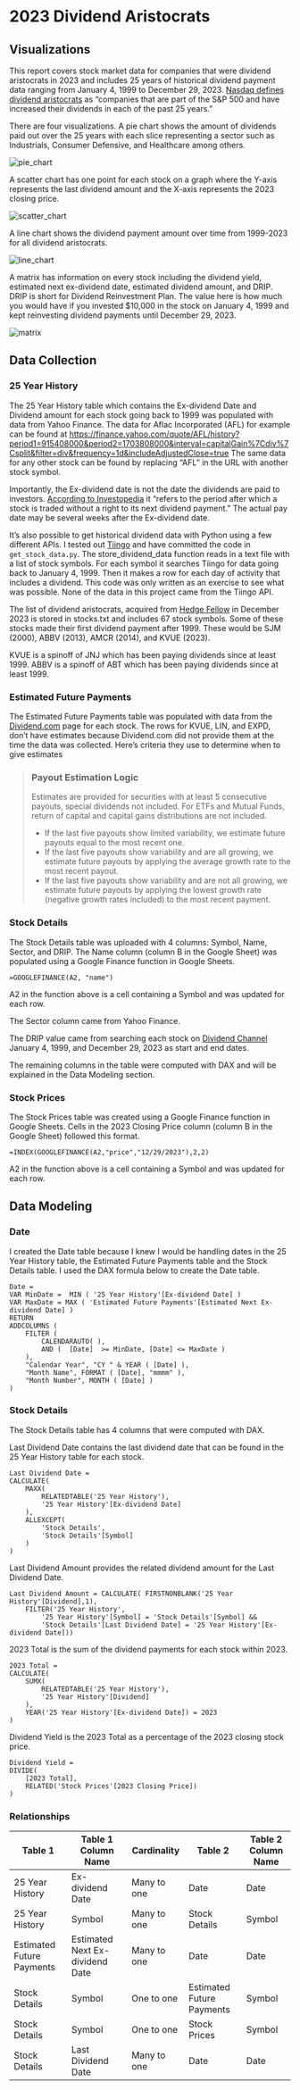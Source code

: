 # 2023 Dividend Aristocrats

## Visualizations

This report covers stock market data for companies that were dividend aristocrats in 2023 and includes 25 years of historical dividend payment data ranging from January 4, 1999 to December 29, 2023. [Nasdaq defines dividend aristocrats](https://www.nasdaq.com/stocks/investing-lists/dividend-aristocrats) as “companies that are part of the S&P 500 and have increased their dividends in each of the past 25 years.”

There are four visualizations. A pie chart shows the amount of dividends paid out over the 25 years with each slice representing a sector such as Industrials, Consumer Defensive, and Healthcare among others.

![pie_chart](https://github.com/mkennedm/2023_dividend_aristocrats/assets/8769212/c071c283-6b60-4a35-9979-b87ca9b937e1)

A scatter chart has one point for each stock on a graph where the Y-axis represents the last dividend amount and the X-axis represents the 2023 closing price.

![scatter_chart](https://github.com/mkennedm/2023_dividend_aristocrats/assets/8769212/40da3299-d28d-470f-84e0-6a5dac0ed45c)

A line chart shows the dividend payment amount over time from 1999-2023 for all dividend aristocrats.

![line_chart](https://github.com/mkennedm/2023_dividend_aristocrats/assets/8769212/dd462778-8e17-4fe0-8959-ad971bb926e1)

A matrix has information on every stock including the dividend yield, estimated next ex-dividend date, estimated dividend amount, and DRIP. DRIP is short for Dividend Reinvestment Plan. The value here is how much you would have if you invested $10,000 in the stock on January 4, 1999 and kept reinvesting dividend payments until December 29, 2023.

![matrix](https://github.com/mkennedm/2023_dividend_aristocrats/assets/8769212/4b4a80c6-c68e-4752-a832-f0aa16d70973)


## Data Collection
### 25 Year History
The 25 Year History table which contains the Ex-dividend Date and Dividend amount for each stock going back to 1999 was populated with data from Yahoo Finance. The data for Aflac Incorporated (AFL) for example can be found at https://finance.yahoo.com/quote/AFL/history?period1=915408000&period2=1703808000&interval=capitalGain%7Cdiv%7Csplit&filter=div&frequency=1d&includeAdjustedClose=true The same data for any other stock can be found by replacing “AFL” in the URL with another stock symbol.

Importantly, the Ex-dividend date is not the date the dividends are paid to investors.  [According to Investopedia](https://www.investopedia.com/terms/e/ex-dividend.asp) it “refers to the period after which a stock is traded without a right to its next dividend payment.” The actual pay date may be several weeks after the Ex-dividend date.

It’s also possible to get historical dividend data with Python using a few different APIs. I tested out [Tiingo](https://www.tiingo.com/) and have committed the code in `get_stock_data.py`. The store_dividend_data function reads in a text file with a list of stock symbols. For each symbol it searches Tiingo for data going back to January 4, 1999. Then it makes a row for each day of activity that includes a dividend. This code was only written as an exercise to see what was possible. None of the data in this project came from the Tiingo API.

The list of dividend aristocrats, acquired from [Hedge Fellow](https://hedgefollow.com/dividend-aristocrats.php) in December 2023 is stored in stocks.txt and includes 67 stock symbols. Some of these stocks made their first dividend payment after 1999. These would be SJM (2000), ABBV (2013), AMCR (2014), and KVUE (2023).

KVUE is a spinoff of JNJ which has been paying dividends since at least 1999. ABBV is a spinoff of ABT which has been paying dividends since at least 1999.
### Estimated Future Payments
The Estimated Future Payments table was populated with data from the [Dividend.com](https://www.dividend.com/) page for each stock. The rows for KVUE, LIN, and EXPD, don’t have estimates because Dividend.com did not provide them at the time the data was collected. Here’s criteria they use to determine when to give estimates

> ### Payout Estimation Logic
> Estimates are provided for securities with at least 5 consecutive payouts, special dividends not included. For ETFs and Mutual Funds, return of capital and capital gains distributions are not included.
> * If the last five payouts show limited variability, we estimate future payouts equal to the most recent one.
> * If the last five payouts show variability and are all growing, we estimate future payouts by applying the average growth rate to the most recent payout.
> * If the last five payouts show variability and are not all growing, we estimate future payouts by applying the lowest growth rate (negative growth rates included) to the most recent payment.

### Stock Details
The Stock Details table was uploaded with 4 columns: Symbol, Name, Sector, and DRIP. The Name column  (column B in the Google Sheet) was populated using a Google Finance function in Google Sheets.

`=GOOGLEFINANCE(A2, "name")`

A2 in the function above is a cell containing a Symbol and was updated for each row.

The Sector column came from Yahoo Finance.

The DRIP value came from searching each stock on [Dividend Channel](https://www.dividendchannel.com/drip-returns-calculator/) January 4, 1999, and December 29, 2023 as start and end dates.

The remaining columns in the table were computed with DAX and will be explained in the Data Modeling section.
### Stock Prices
The Stock Prices table was created using a Google Finance function in Google Sheets. Cells in the 2023 Closing Price column (column B in the Google Sheet) followed this format.

`=INDEX(GOOGLEFINANCE(A2,"price","12/29/2023"),2,2)`

A2 in the function above is a cell containing a Symbol and was updated for each row.

## Data Modeling
### Date
I created the Date table because I knew I would be handling dates in the 25 Year History table,  the Estimated Future Payments table and the Stock Details table. I used the DAX formula below to create the Date table.

```
Date =
VAR MinDate =  MIN ( '25 Year History'[Ex-dividend Date] )
VAR MaxDate = MAX ( 'Estimated Future Payments'[Estimated Next Ex-dividend Date] )
RETURN
ADDCOLUMNS (
    FILTER (
        CALENDARAUTO( ),
        AND (  [Date]  >= MinDate, [Date] <= MaxDate )
    ),
    "Calendar Year", "CY " & YEAR ( [Date] ),
    "Month Name", FORMAT ( [Date], "mmmm" ),
    "Month Number", MONTH ( [Date] )
)
```

### Stock Details
The Stock Details table has 4 columns that were computed with DAX.

Last Dividend Date contains the last dividend date that can be found in the 25 Year History table for each stock.

```
Last Dividend Date =
CALCULATE(
    MAXX(
        RELATEDTABLE('25 Year History'),
        '25 Year History'[Ex-dividend Date]
    ),
    ALLEXCEPT(
        'Stock Details',
        'Stock Details'[Symbol]
    )
)
```

Last Dividend Amount provides the related dividend amount for the Last Dividend Date.

```
Last Dividend Amount = CALCULATE( FIRSTNONBLANK('25 Year History'[Dividend],1),
    FILTER('25 Year History',
        '25 Year History'[Symbol] = 'Stock Details'[Symbol] &&
        'Stock Details'[Last Dividend Date] = '25 Year History'[Ex-dividend Date]))
```


2023 Total is the sum of the dividend payments for each stock within 2023.


```
2023 Total =
CALCULATE(
    SUMX(
        RELATEDTABLE('25 Year History'),
        '25 Year History'[Dividend]
    ),
    YEAR('25 Year History'[Ex-dividend Date]) = 2023
)
```


Dividend Yield is the 2023 Total as a percentage of the 2023 closing stock price.


```
Dividend Yield =
DIVIDE(
    [2023 Total],
    RELATED('Stock Prices'[2023 Closing Price])
)
```
### Relationships

| Table 1               	| Table 1 Column Name         	| Cardinality | Table 2               	| Table 2 Column Name |
|---------------------------|---------------------------------|-------------|---------------------------|---------------------|
| 25 Year History       	| Ex-dividend Date            	| Many to one | Date                  	| Date            	|
| 25 Year History       	| Symbol                      	| Many to one | Stock Details         	| Symbol          	|
| Estimated Future Payments | Estimated Next Ex-dividend Date | Many to one | Date                  	| Date            	|
| Stock Details         	| Symbol                      	| One to one  | Estimated Future Payments | Symbol          	|
| Stock Details         	| Symbol                      	| One to one  | Stock Prices          	| Symbol          	|
| Stock Details         	| Last Dividend Date          	| Many to one | Date                  	| Date            	|
